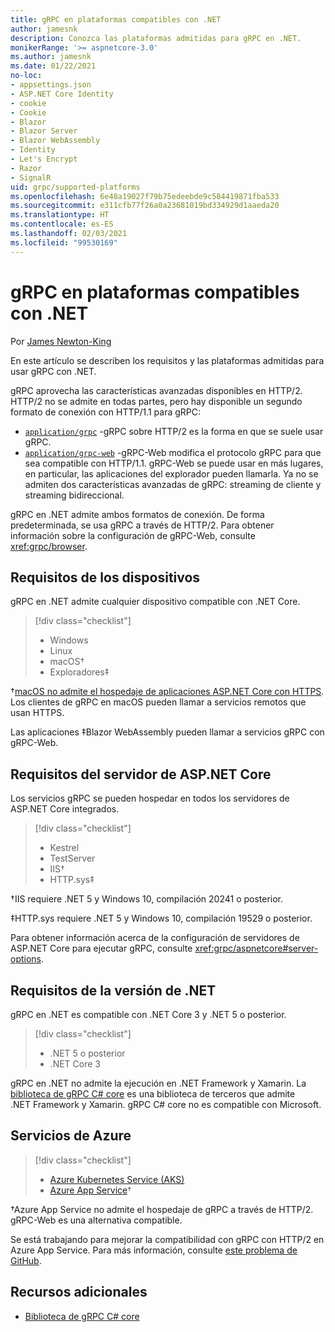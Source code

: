 ```yaml
---
title: gRPC en plataformas compatibles con .NET
author: jamesnk
description: Conozca las plataformas admitidas para gRPC en .NET.
monikerRange: '>= aspnetcore-3.0'
ms.author: jamesnk
ms.date: 01/22/2021
no-loc:
- appsettings.json
- ASP.NET Core Identity
- cookie
- Cookie
- Blazor
- Blazor Server
- Blazor WebAssembly
- Identity
- Let's Encrypt
- Razor
- SignalR
uid: grpc/supported-platforms
ms.openlocfilehash: 6e48a19027f79b75edeebde9c584419871fba533
ms.sourcegitcommit: e311cfb77f26a0a23681019bd334929d1aaeda20
ms.translationtype: HT
ms.contentlocale: es-ES
ms.lasthandoff: 02/03/2021
ms.locfileid: "99530169"
---
```

# <a name="grpc-on-net-supported-platforms"></a>gRPC en plataformas compatibles con .NET

Por [James Newton-King](https://twitter.com/jamesnk)

En este artículo se describen los requisitos y las plataformas admitidas para usar gRPC con .NET.

gRPC aprovecha las características avanzadas disponibles en HTTP/2. HTTP/2 no se admite en todas partes, pero hay disponible un segundo formato de conexión con HTTP/1.1 para gRPC:

* [`application/grpc`](https://github.com/grpc/grpc/blob/master/doc/PROTOCOL-HTTP2.md) -gRPC sobre HTTP/2 es la forma en que se suele usar gRPC.
* [`application/grpc-web`](https://github.com/grpc/grpc/blob/master/doc/PROTOCOL-WEB.md) -gRPC-Web modifica el protocolo gRPC para que sea compatible con HTTP/1.1. gRPC-Web se puede usar en más lugares, en particular, las aplicaciones del explorador pueden llamarla. Ya no se admiten dos características avanzadas de gRPC: streaming de cliente y streaming bidireccional.

gRPC en .NET admite ambos formatos de conexión. De forma predeterminada, se usa gRPC a través de HTTP/2. Para obtener información sobre la configuración de gRPC-Web, consulte <xref:grpc/browser>.

## <a name="device-requirements"></a>Requisitos de los dispositivos

gRPC en .NET admite cualquier dispositivo compatible con .NET Core.

> [!div class="checklist"]
>
> * Windows
> * Linux
> * macOS&dagger;
> * Exploradores&Dagger;

&dagger;[macOS no admite el hospedaje de aplicaciones ASP.NET Core con HTTPS](xref:grpc/troubleshoot#unable-to-start-aspnet-core-grpc-app-on-macos). Los clientes de gRPC en macOS pueden llamar a servicios remotos que usan HTTPS.

Las aplicaciones &Dagger;Blazor WebAssembly pueden llamar a servicios gRPC con gRPC-Web.

## <a name="aspnet-core-server-requirements"></a>Requisitos del servidor de ASP.NET Core

Los servicios gRPC se pueden hospedar en todos los servidores de ASP.NET Core integrados.

> [!div class="checklist"]
>
> * Kestrel
> * TestServer
> * IIS&dagger;
> * HTTP.sys&Dagger;

&dagger;IIS requiere .NET 5 y Windows 10, compilación 20241 o posterior.

&Dagger;HTTP.sys requiere .NET 5 y Windows 10, compilación 19529 o posterior.

Para obtener información acerca de la configuración de servidores de ASP.NET Core para ejecutar gRPC, consulte <xref:grpc/aspnetcore#server-options>.

## <a name="net-version-requirements"></a>Requisitos de la versión de .NET

gRPC en .NET es compatible con .NET Core 3 y .NET 5 o posterior.

> [!div class="checklist"]
>
> * .NET 5 o posterior
> * .NET Core 3

gRPC en .NET no admite la ejecución en .NET Framework y Xamarin. La [biblioteca de gRPC C# core](https://grpc.io/docs/languages/csharp/quickstart/) es una biblioteca de terceros que admite .NET Framework y Xamarin. gRPC C# core no es compatible con Microsoft.

## <a name="azure-services"></a>Servicios de Azure

> [!div class="checklist"]
>
> * [Azure Kubernetes Service (AKS)](https://azure.microsoft.com/services/kubernetes-service/)
> * [Azure App Service](https://azure.microsoft.com/services/app-service/)&dagger;

&dagger;Azure App Service no admite el hospedaje de gRPC a través de HTTP/2. gRPC-Web es una alternativa compatible.

Se está trabajando para mejorar la compatibilidad con gRPC con HTTP/2 en Azure App Service. Para más información, consulte [este problema de GitHub](https://github.com/dotnet/AspNetCore/issues/9020).

## <a name="additional-resources"></a>Recursos adicionales

* [Biblioteca de gRPC C# core](https://grpc.io/docs/languages/csharp/quickstart/)
